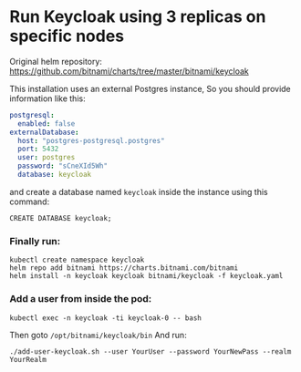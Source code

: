 # Run Keycloak using 3 replicas on specific nodes

Original helm repository: https://github.com/bitnami/charts/tree/master/bitnami/keycloak

This installation uses an external Postgres instance, So you should provide information like this:
```yaml
postgresql:
  enabled: false
externalDatabase:
  host: "postgres-postgresql.postgres"
  port: 5432
  user: postgres
  password: "sCneXId5Wh"
  database: keycloak
```
and create a database named `keycloak` inside the instance using this command:
```
CREATE DATABASE keycloak;
```

### Finally run:
```
kubectl create namespace keycloak
helm repo add bitnami https://charts.bitnami.com/bitnami
helm install -n keycloak keycloak bitnami/keycloak -f keycloak.yaml
```
### Add a user from inside the pod:
```
kubectl exec -n keycloak -ti keycloak-0 -- bash
```
Then goto `/opt/bitnami/keycloak/bin`
And run:
```
./add-user-keycloak.sh --user YourUser --password YourNewPass --realm YourRealm
```
